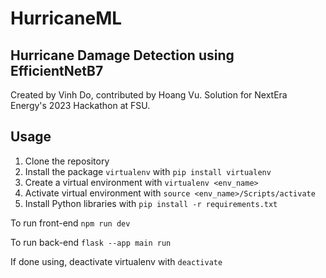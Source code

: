 # HurricaneML
## Hurricane Damage Detection using EfficientNetB7
Created by Vinh Do, contributed by Hoang Vu. Solution for NextEra Energy's 2023 Hackathon at FSU.

## Usage

1. Clone the repository
2. Install the package `virtualenv` with `pip install virtualenv`
3. Create a virtual environment with `virtualenv <env_name>`
4. Activate virtual environment with `source <env_name>/Scripts/activate`
5. Install Python libraries with `pip install -r requirements.txt`

To run front-end
`npm run dev`

To run back-end
`flask --app main run`

If done using, deactivate virtualenv with `deactivate`
